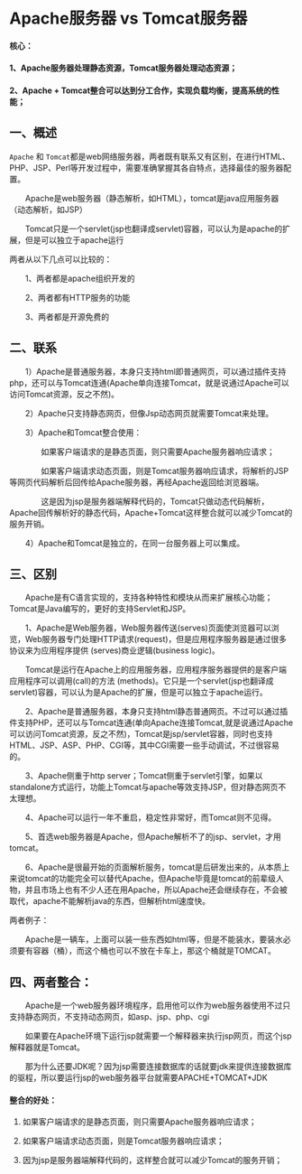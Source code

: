 # Apache服务器 vs Tomcat服务器

#### 核心：

#### 1、Apache服务器处理静态资源，Tomcat服务器处理动态资源；

#### 2、Apache + Tomcat整合可以达到分工合作，实现负载均衡，提高系统的性能；

## 一、概述

`Apache` 和 `Tomcat`都是web网络服务器，两者既有联系又有区别，在进行HTML、PHP、JSP、Perl等开发过程中，需要准确掌握其各自特点，选择最佳的服务器配置。

　　Apache是web服务器（静态解析，如HTML），tomcat是java应用服务器（动态解析，如JSP）

　　Tomcat只是一个servlet(jsp也翻译成servlet)容器，可以认为是apache的扩展，但是可以独立于apache运行

两者从以下几点可以比较的：

　　1、两者都是apache组织开发的

　　2、两者都有HTTP服务的功能

　　3、两者都是开源免费的



## 二、联系

　　1）Apache是普通服务器，本身只支持html即普通网页，可以通过插件支持php，还可以与Tomcat连通(Apache单向连接Tomcat，就是说通过Apache可以访问Tomcat资源，反之不然)。　　

　　2）Apache只支持静态网页，但像Jsp动态网页就需要Tomcat来处理。

　　3）Apache和Tomcat整合使用：

　　　　如果客户端请求的是静态页面，则只需要Apache服务器响应请求；

　　　　如果客户端请求动态页面，则是Tomcat服务器响应请求，将解析的JSP等网页代码解析后回传给Apache服务器，再经Apache返回给浏览器端。

　　　　这是因为jsp是服务器端解释代码的，Tomcat只做动态代码解析，Apache回传解析好的静态代码，Apache+Tomcat这样整合就可以减少Tomcat的服务开销。

　　4）Apache和Tomcat是独立的，在同一台服务器上可以集成。



## 三、区别

　　Apache是有C语言实现的，支持各种特性和模块从而来扩展核心功能；Tomcat是Java编写的，更好的支持Servlet和JSP。

　　1、Apache是Web服务器，Web服务器传送(serves)页面使浏览器可以浏览，Web服务器专门处理HTTP请求(request)，但是应用程序服务器是通过很多协议来为应用程序提供 (serves)商业逻辑(business logic)。

　　Tomcat是运行在Apache上的应用服务器，应用程序服务器提供的是客户端应用程序可以调用(call)的方法 (methods)。它只是一个servlet(jsp也翻译成servlet)容器，可以认为是Apache的扩展，但是可以独立于apache运行。

　　2、Apache是普通服务器，本身只支持html静态普通网页。不过可以通过插件支持PHP，还可以与Tomcat连通(单向Apache连接Tomcat,就是说通过Apache可以访问Tomcat资源，反之不然)，Tomcat是jsp/servlet容器，同时也支持HTML、JSP、ASP、PHP、CGI等，其中CGI需要一些手动调试，不过很容易的。

　　3、Apache侧重于http server；Tomcat侧重于servlet引擎，如果以standalone方式运行，功能上Tomcat与apache等效支持JSP，但对静态网页不太理想。

　　4、Apache可以运行一年不重启，稳定性非常好，而Tomcat则不见得。

　　5、首选web服务器是Apache，但Apache解析不了的jsp、servlet，才用tomcat。

　　6、Apache是很最开始的页面解析服务，tomcat是后研发出来的，从本质上来说tomcat的功能完全可以替代Apache，但Apache毕竟是tomcat的前辈级人物，并且市场上也有不少人还在用Apache，所以Apache还会继续存在，不会被取代，apache不能解析java的东西，但解析html速度快。

两者例子：

　　Apache是一辆车，上面可以装一些东西如html等，但是不能装水，要装水必须要有容器（桶），而这个桶也可以不放在卡车上，那这个桶就是TOMCAT。



## 四、两者整合：

　　Apache是一个web服务器环境程序，启用他可以作为web服务器使用不过只支持静态网页，不支持动态网页，如asp、jsp、php、cgi

　　如果要在Apache环境下运行jsp就需要一个解释器来执行jsp网页，而这个jsp解释器就是Tomcat。

　　那为什么还要JDK呢？因为jsp需要连接数据库的话就要jdk来提供连接数据库的驱程，所以要运行jsp的web服务器平台就需要APACHE+TOMCAT+JDK

#### 整合的好处：

1. 如果客户端请求的是静态页面，则只需要Apache服务器响应请求；

2. 如果客户端请求动态页面，则是Tomcat服务器响应请求；

3. 因为jsp是服务器端解释代码的，这样整合就可以减少Tomcat的服务开销；